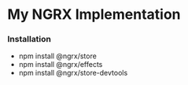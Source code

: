 # My NGRX Implementation

### Installation

* npm install @ngrx/store
* npm install @ngrx/effects
* npm install @ngrx/store-devtools